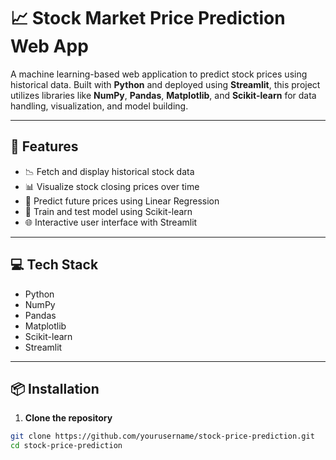 # 📈 Stock Market Price Prediction Web App

A machine learning-based web application to predict stock prices using historical data. Built with **Python** and deployed using **Streamlit**, this project utilizes libraries like **NumPy**, **Pandas**, **Matplotlib**, and **Scikit-learn** for data handling, visualization, and model building.

---

## 🚀 Features

- 📉 Fetch and display historical stock data
- 📊 Visualize stock closing prices over time
- 🔮 Predict future prices using Linear Regression
- 🧠 Train and test model using Scikit-learn
- 🌐 Interactive user interface with Streamlit

---

## 💻 Tech Stack

- Python
- NumPy
- Pandas
- Matplotlib
- Scikit-learn
- Streamlit

---

## 📦 Installation

1. **Clone the repository**

```bash
git clone https://github.com/yourusername/stock-price-prediction.git
cd stock-price-prediction
